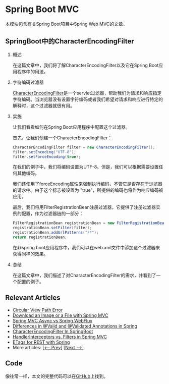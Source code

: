 # Spring Boot MVC

本模块包含有关Spring Boot项目中Spring Web MVC的文章。

## SpringBoot中的CharacterEncodingFilter

1. 概述

    在这篇文章中，我们将了解CharacterEncodingFilter以及它在Spring Boot应用程序中的用法。

2. 字符编码过滤器

    [CharacterEncodingFilter](https://docs.spring.io/spring/docs/current/javadoc-api/org/springframework/web/filter/CharacterEncodingFilter.html)是一个servlet过滤器，帮助我们为请求和响应指定字符编码。当浏览器没有设置字符编码或者我们希望对请求和响应进行特定的解释时，这个过滤器就很有用。

3. 实施

    让我们看看如何在Spring Boot应用程序中配置这个过滤器。

    首先，让我们创建一个CharacterEncodingFilter：

    ```java
    CharacterEncodingFilter filter = new CharacterEncodingFilter();
    filter.setEncoding("UTF-8");
    filter.setForceEncoding(true);
    ```

    在我们的例子中，我们将编码设置为UTF-8。但是，我们可以根据需要设置任何其他编码。

    我们还使用了forceEncoding属性来强制执行编码，不管它是否存在于浏览器的请求中。由于这个标志被设置为 "true"，所提供的编码也将作为响应编码被应用。

    最后，我们将用FilterRegistrationBean注册过滤器，它提供了注册过滤器实例的配置，作为过滤器链的一部分：

    ```java
    FilterRegistrationBean registrationBean = new FilterRegistrationBean();
    registrationBean.setFilter(filter);
    registrationBean.addUrlPatterns("/*");
    return registrationBean;
    ```

    在非spring boot应用程序中，我们可以在web.xml文件中添加这个过滤器来获得同样的效果。

4. 总结

    在这篇文章中，我们描述了对CharacterEncodingFilter的需求，并看到了一个配置的例子。

## Relevant Articles

- [Circular View Path Error](https://www.baeldung.com/spring-circular-view-path-error)
- [Download an Image or a File with Spring MVC](https://www.baeldung.com/spring-controller-return-image-file)
- [Spring MVC Async vs Spring WebFlux](https://www.baeldung.com/spring-mvc-async-vs-webflux)
- [Differences in @Valid and @Validated Annotations in Spring](https://www.baeldung.com/spring-valid-vs-validated)
- [CharacterEncodingFilter In SpringBoot](https://www.baeldung.com/spring-boot-characterencodingfilter)
- [HandlerInterceptors vs. Filters in Spring MVC](https://www.baeldung.com/spring-mvc-handlerinterceptor-vs-filter)
- [ETags for REST with Spring](https://www.baeldung.com/etags-for-rest-with-spring)
- More articles: [[<-- Prev]](/spring-boot-modules/spring-boot-mvc-2) [[Next -->]](/spring-boot-modules/spring-boot-mvc-4)

## Code

像往常一样，本文的完整代码可以在[GitHub](https://github.com/eugenp/tutorials/tree/master/spring-boot-modules/spring-boot-mvc-3)上找到。
